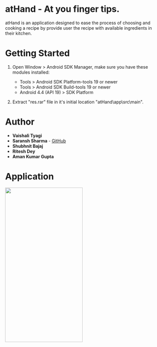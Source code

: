 # atHand - At you finger tips.
   atHand is an application designed to ease the process of
    choosing and cooking a recipe by provide user the recipe with available ingredients in their kitchen.
    
# Getting Started
1. Open Window &gt; Android SDK Manager, make sure you have these modules
    installed:
    * Tools &gt; Android SDK Platform-tools 19 or newer
    * Tools &gt; Android SDK Build-tools 19 or newer
    * Android 4.4 (API 19) &gt; SDK Platform
    
2. Extract "res.rar" file in it's initial location "atHand\app\src\main\".

# Author
* **Vaishali Tyagi**
* **Saransh Sharma** - [GitHub](https://github.com/lukeiceslinger)
* **Shubhnit Bajaj**
* **Ritesh Dey**
* **Aman Kumar Gupta**
# Application
<img src="https://github.com/lukeiceslinger/atHand/blob/main/App.gif" width="250" height="500" />
